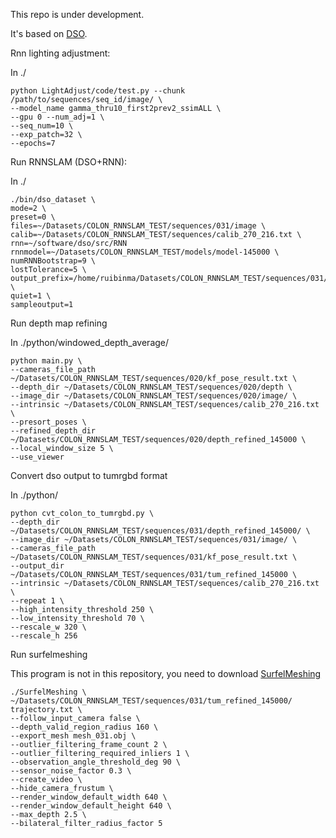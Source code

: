 This repo is under development.

It's based on [DSO](https://github.com/JakobEngel/dso).

Rnn lighting adjustment:

In ./
```
python LightAdjust/code/test.py --chunk /path/to/sequences/seq_id/image/ \
--model_name gamma_thru10_first2prev2_ssimALL \
--gpu 0 --num_adj=1 \
--seq_num=10 \
--exp_patch=32 \
--epochs=7
```

Run RNNSLAM (DSO+RNN):

In ./
```
./bin/dso_dataset \
mode=2 \
preset=0 \
files=~/Datasets/COLON_RNNSLAM_TEST/sequences/031/image \
calib=~/Datasets/COLON_RNNSLAM_TEST/sequences/calib_270_216.txt \
rnn=~/software/dso/src/RNN rnnmodel=~/Datasets/COLON_RNNSLAM_TEST/models/model-145000 \
numRNNBootstrap=9 \
lostTolerance=5 \
output_prefix=/home/ruibinma/Datasets/COLON_RNNSLAM_TEST/sequences/031/ \
quiet=1 \
sampleoutput=1
```

Run depth map refining

In ./python/windowed_depth_average/
```
python main.py \
--cameras_file_path ~/Datasets/COLON_RNNSLAM_TEST/sequences/020/kf_pose_result.txt \
--depth_dir ~/Datasets/COLON_RNNSLAM_TEST/sequences/020/depth \
--image_dir ~/Datasets/COLON_RNNSLAM_TEST/sequences/020/image/ \
--intrinsic ~/Datasets/COLON_RNNSLAM_TEST/sequences/calib_270_216.txt \
--presort_poses \
--refined_depth_dir ~/Datasets/COLON_RNNSLAM_TEST/sequences/020/depth_refined_145000 \
--local_window_size 5 \
--use_viewer
```

Convert dso output to tumrgbd format

In ./python/
```
python cvt_colon_to_tumrgbd.py \
--depth_dir ~/Datasets/COLON_RNNSLAM_TEST/sequences/031/depth_refined_145000/ \
--image_dir ~/Datasets/COLON_RNNSLAM_TEST/sequences/031/image/ \
--cameras_file_path ~/Datasets/COLON_RNNSLAM_TEST/sequences/031/kf_pose_result.txt \
--output_dir ~/Datasets/COLON_RNNSLAM_TEST/sequences/031/tum_refined_145000 \
--intrinsic ~/Datasets/COLON_RNNSLAM_TEST/sequences/calib_270_216.txt \
--repeat 1 \
--high_intensity_threshold 250 \
--low_intensity_threshold 70 \
--rescale_w 320 \
--rescale_h 256
```

Run surfelmeshing

This program is not in this repository, you need to download [SurfelMeshing](https://github.com/puzzlepaint/surfelmeshing)
```
./SurfelMeshing \
~/Datasets/COLON_RNNSLAM_TEST/sequences/031/tum_refined_145000/ trajectory.txt \
--follow_input_camera false \
--depth_valid_region_radius 160 \
--export_mesh mesh_031.obj \
--outlier_filtering_frame_count 2 \
--outlier_filtering_required_inliers 1 \
--observation_angle_threshold_deg 90 \
--sensor_noise_factor 0.3 \
--create_video \
--hide_camera_frustum \
--render_window_default_width 640 \
--render_window_default_height 640 \
--max_depth 2.5 \
--bilateral_filter_radius_factor 5
```
